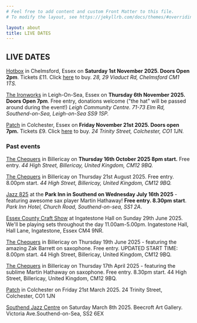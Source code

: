 ```yaml
---
# Feel free to add content and custom Front Matter to this file.
# To modify the layout, see https://jekyllrb.com/docs/themes/#overriding-theme-defaults

layout: about
title: LIVE DATES
---
```


<h2>LIVE DATES</h2>

[Hotbox](https://www.hotboxlive.co.uk/) in Chelmsford, Essex on **Saturday 1st November 2025. Doors Open 2pm**.  Tickets £11. Click [here](https://dice.fm/event/6dx7o3-amalgam-1st-nov-hot-box-chelmsford-tickets?pid=5d5a7e86&utm_medium=partners_api) to buy. *28, 29 Viaduct Rd, Chelmsford CM1 1TS.*

[The Ironworks](https://www.facebook.com/theIronWorksSouthend/?locale=en_GB) in Leigh-On-Sea, Essex on **Thursday 6th November 2025. Doors Open 7pm**. Free entry, donations welcome ("the hat" will be passed around during the event!) *Leigh Community Centre. 71-73 Elm Rd, Southend-on-Sea, Leigh-on-Sea SS9 1SP.*


[Patch](https://www.patchcolchester.co.uk/events) in Colchester, Essex on **Friday November 21st 2025. Doors open 7pm.** Tickets £9. Click [here](https://good-show.co.uk/events/2813) to buy. *24 Trinity Street, Colchester, CO1 1JN.*

<h3>Past events</h3>

[The Chequers](https://www.facebook.com/thechequersbillericay) in Billericay on **Thursday 16th October 2025 8pm start.** Free entry.  *44 High Street, Billericay, United Kingdom, CM12 9BQ.*

[The Chequers](https://www.facebook.com/thechequersbillericay) in Billericay on Thursday 21st August 2025. Free entry. 8.00pm start. *44 High Street, Billericay, United Kingdom, CM12 9BQ.*

[Jazz 825](https://jazz825.co.uk/) at the **Park Inn in Southend on Wednesday July 16th 2025** - featuring awesome sax player Martin Hathaway! **Free entry. 8.30pm start**.  *Park Inn Hotel, Church Road, Southend-on-sea, SS1 2A*.

[Essex County Craft Show](https://county-events.co.uk/essex-county-craft-show/) at Ingatestone Hall on Sunday 29th June 2025. We'll be playing sets throughout the day 11.00am-5.00pm. Ingatestone Hall, Hall Lane, Ingatestone, Essex CM4 9NR.

[The Chequers](https://www.facebook.com/thechequersbillericay) in Billericay on Thursday 19th June 2025 - featuring the amazing Zak Barrett on saxophone. Free entry. UPDATED START TIME: 8.00pm start. 44 High Street, Billericay, United Kingdom, CM12 9BQ.

[The Chequers](https://www.facebook.com/thechequersbillericay) in Billericay on Thursday 17th April 2025 - featuring the sublime Martin Hathaway on saxophone. Free entry. 8.30pm start. 44 High Street, Billericay, United Kingdom, CM12 9BQ.

[Patch](https://www.patchcolchester.co.uk/events) in Colchester on Friday 21st March 2025. 24 Trinity Street, Colchester, CO1 1JN

[Southend Jazz Centre](https://www.thejazzcentreuk.co.uk/events/jazz-825-presents-amalgam-2) on Saturday March 8th 2025. Beecroft Art Gallery. Victoria Ave.Southend-on-Sea, SS2 6EX

